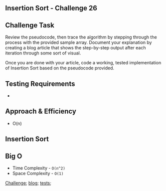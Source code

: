 ## Insertion Sort - Challenge 26


## Challenge Task 
Review the pseudocode, then trace the algorithm by stepping through the process with the provided sample array. Document your explanation by creating a blog article that shows the step-by-step output after each iteration through some sort of visual.

Once you are done with your article, code a working, tested implementation of Insertion Sort based on the pseudocode provided.


## Testing Requirements
* 

## Approach & Efficiency
* O(n)

## Insertion Sort

## Big O
  * Time Complexity - `O(n^2)`
  * Space Complexity - `O(1)`

[Challenge](insertion-sort.js);
[blog](BLOG.md);
[tests](insertion-sort.test.js);
